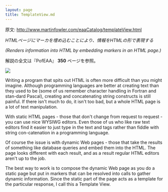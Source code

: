 ```yaml
---
layout: page
title: TemplateView.md
---
```


原文: http://www.martinfowler.com/eaaCatalog/templateView.html

*HTMLページにマーカを埋め込むことにより、情報をHTMLの形で表現する*

*(Renders information into HTML by embedding markers in an HTML page.)*

解説の全文は『PofEAA』 **350** ページを参照。

![](http://www.martinfowler.com/eaaCatalog/templateViewSketch.gif)

Writing a program that spits out HTML is often more difficult than you might imagine. Although programming languages are better at creating text than they used to be (some of us remember character handling in Fortran and stan-dard Pascal), creating and concatenating string constructs is still painful. If there isn't much to do, it isn't too bad, but a whole HTML page is a lot of text manipulation.

With static HTML pages - those that don't change from request to request - you can use nice WYSIWG editors. Even those of us who like raw text editors find it easier to just type in the text and tags rather than fiddle with string con-catenation in a programming language.

Of course the issue is with dynamic Web pages - those that take the results of something like database queries and embed them into the HTML. The page looks different with each result, and as a result regular HTML editors aren't up to the job.

The best way to work is to compose the dynamic Web page as you do a static page but put in markers that can be resolved into calls to gather dynamic information. Since the static part of the page acts as a template for the particular response, I call this a Template View.
